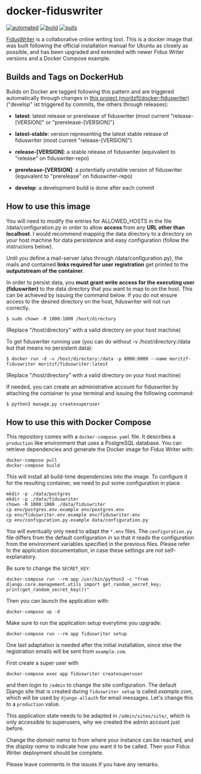 # docker-fiduswriter

[![automated](https://img.shields.io/docker/automated/moritzf/fiduswriter.svg)](https://hub.docker.com/r/moritzf/fiduswriter/)
[![build](https://img.shields.io/docker/build/moritzf/fiduswriter.svg)](https://hub.docker.com/r/moritzf/fiduswriter/)
[![pulls](https://img.shields.io/docker/pulls/moritzf/fiduswriter.svg)](https://hub.docker.com/r/moritzf/fiduswriter/)

[FidusWriter](https://github.com/fiduswriter/fiduswriter) is a collaborative online writing tool. This is a docker image that was built following the official installation manual for Ubuntu as closely as possible, and has been upgraded and extended with newer Fidus Writer versions and a Docker Compose example.

## Builds and Tags on DockerHub

Builds on Docker are tagged following this pattern and are triggered automatically through changes in [this project (moritzfl/docker-fiduswriter)](https://github.com/moritzfl/docker-fiduswriter) ("develop" ist triggered by commits, the others through releases):

- __latest__: latest release or prerelease of fiduswriter (most current "release-\[VERSION\]" or "prerelease-\[VERSION\]")

- __latest-stable__: version representing the latest stable release of fiduswriter (most current "release-\[VERSION\]")

- __release-\[VERSION\]__: a stable release of fiduswriter (equivalent to "release" on fiduswriter-repo)

- __prerelease-\[VERSION\]__: a potentially unstable version of fiduswriter (equivalent to "prerelease" on fiduswriter-repo) 

- __develop__: a development build is done after each commit

## How to use this image

You will need to modify the entries for ALLOWED_HOSTS in the file /data/configuration.py in order to allow __access__ from any __URL other than localhost__. I would recommend mapping the data directory to a directory on your host machine for data persistence and easy configuration (follow the instrucions below).

Until you define a mail-server (also through /data/configuration.py), the mails and contained __links required for user registration__ get printed to the __outputstream of the container__.

In order to persist data, you __must grant write access for the executing user (fiduswriter)__ to the data directory that you want to map to on the host. This can be achieved by issuing the command below. If you do not ensure access to the desired directory on the host, fiduswriter will not run correctly.
~~~~
$ sudo chown -R 1000:1000 /host/directory
~~~~
(Replace "/host/directory" with a valid directory on your host machine)

To get fiduswriter running use (you can do without -v /host/directory:/data but that means no persistent data): 
~~~~
$ docker run -d -v /host/directory:/data -p 8000:8000 --name moritzf-fiduswriter moritzf/fiduswriter:latest
~~~~
(Replace "/host/directory" with a valid directory on your host machine)

If needed, you can create an administrative account for fiduswriter by attaching the container to your terminal and issuing the following command:
~~~~
$ python3 manage.py createsuperuser
~~~~

## How to use this with Docker Compose

This repository comes with a `docker-compose.yaml` file. It describes a `production` like environment that uses a PostgreSQL database. You can retrieve dependencies and generate the Docker image for Fidus Writer with:

    docker-compose pull
    docker-compose build

This will install all build-time dependencies into the image. To configure it for the resulting container, we need to put some configuration in place.

    mkdir -p ./data/postgres
    mkdir -p ./data/fiduswriter
    chown -R 1000:1000 ./data/fiduswriter
    cp env/postgres.env.example env/postgres.env
    cp env/fiduswriter.env.example env/fiduswriter.env
    cp env/configuration.py.example data/configuration.py

You will eventually only need to adapt the `*.env` files. The `configuration.py` file differs from the default configuration in so that it reads the configuration from the environment variables specified in the previous files. Please refer to the application documentation, in case these settings are not self-explanatory.

Be sure to change the `SECRET_KEY`:

    docker-compose run --rm app /usr/bin/python3 -c "from django.core.management.utils import get_random_secret_key; print(get_random_secret_key())"

Then you can launch the application with:

    docker-compose up -d

Make sure to run the application setup everytime you upgrade:

    docker-compose run --rm app fiduswriter setup

One last adaptation is needed after the initial installation, since else the registration emails will be sent from `example.com`.

First create a super user with

    docker-compose exec app fiduswriter createsuperuser

and then login to `/admin` to change the site configuration. The default Django site that is created during `fiduswriter setup` is called *example.com*, which will be used by `django-allauth` for email messages. Let's change this to a `production` value.

This application state needs to be adapted in `/admin/sites/site/`, which is only accessible to superusers, why we created the admin account just before.

Change the *domain name* to from where your instance can be reached, and the *display name* to indicate how you want it to be called. Then your Fidus Writer deployment should be complete.

Please leave comments in the issues if you have any remarks.

